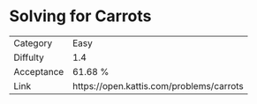 # Solving for Carrots

<table>
    <tr>
        <td>Category</td>
        <td>Easy</td>
    </tr>
    <tr>
        <td>Diffulty</td>
        <td>1.4</td>
    </tr>
    <tr>
        <td>Acceptance</td>
        <td>61.68 %</td>
    </tr>
    <tr>
        <td>Link</td>
        <td>https://open.kattis.com/problems/carrots</td>
    </tr>
</table>